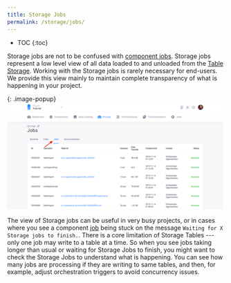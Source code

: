 ```yaml
---
title: Storage Jobs
permalink: /storage/jobs/
---
```


* TOC
{:toc}

Storage jobs are not to be confused with [component jobs](/management/jobs/). Storage jobs represent a low level view of
all data loaded to and unloaded from the [Table Storage](/storage/tables). Working with the Storage jobs is rarely necessary
for end-users. We provide this view mainly to maintain complete transparency of what is happening in your project.

{: .image-popup}
![Screenshot - Create alias](/storage/jobs/storage-jobs-1.png)

The view of Storage jobs can be useful in very busy projects, or in cases where you see a component [job](/management/jobs/) 
being stuck on the message `Waiting for X Storage jobs to finish.`. There is a core limitation of Storage Tables --- only one job may 
write to a table at a time. So when you see jobs taking longer than usual or waiting for Storage Jobs to finish, you might want to 
check the Storage Jobs to understand what is happening. You can see how many jobs are processing if they are writing to same 
tables, and then, for example, adjust orchestration triggers to avoid concurrency issues.
